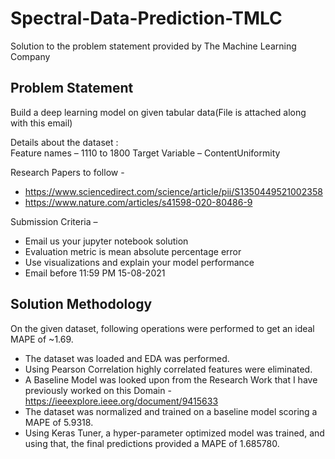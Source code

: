 # Spectral-Data-Prediction-TMLC
Solution to the problem statement provided by The Machine Learning Company

## Problem Statement
Build a deep learning model on given tabular data(File is attached along with this email)

Details about the dataset :          
Feature names – 1110 to 1800
Target Variable – ContentUniformity

Research Papers to follow  -    
- https://www.sciencedirect.com/science/article/pii/S1350449521002358
- https://www.nature.com/articles/s41598-020-80486-9

 
Submission Criteria – 
- Email us your jupyter notebook solution
- Evaluation metric is mean absolute percentage error
- Use visualizations and explain your model performance
- Email before 11:59 PM  15-08-2021




## Solution Methodology
On the given dataset, following operations were performed to get an ideal MAPE of ~1.69.

- The dataset was loaded and EDA was performed.
- Using Pearson Correlation highly correlated features were eliminated.
- A Baseline Model was looked upon from the Research Work that I have previously worked on this Domain - https://ieeexplore.ieee.org/document/9415633
- The dataset was normalized and trained on a baseline model scoring a MAPE of 5.9318.
- Using Keras Tuner, a hyper-parameter optimized model was trained, and using that, the final predictions provided a MAPE of 1.685780.

